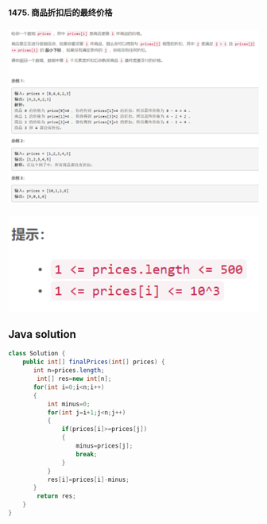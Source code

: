 ### 1475. 商品折扣后的最终价格

### <img src="1.png" alt=" " title="." style="zoom: 200%;" />

###   

<img src="2.png" alt=" " title="." style="zoom:200%;" />


## Java solution
```java
class Solution {
    public int[] finalPrices(int[] prices) {
       int n=prices.length; 
        int[] res=new int[n];
       for(int i=0;i<n;i++)
       {
           int minus=0;
           for(int j=i+1;j<n;j++)
           {
               if(prices[i]>=prices[j])
               {
                   minus=prices[j];
                   break;
               }
           }
           res[i]=prices[i]-minus;
       }
        return res;
    }
}
```








